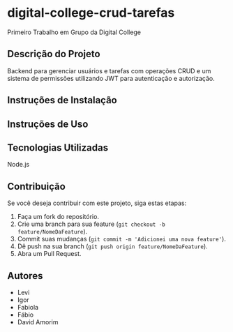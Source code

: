 # digital-college-crud-tarefas
Primeiro Trabalho em Grupo da Digital College

## Descrição do Projeto
Backend para gerenciar usuários e tarefas com operações CRUD e um sistema de permissões utilizando JWT para autenticação e autorização.

## Instruções de Instalação


## Instruções de Uso


## Tecnologias Utilizadas
Node.js

## Contribuição
Se você deseja contribuir com este projeto, siga estas etapas:
1. Faça um fork do repositório.
2. Crie uma branch para sua feature (`git checkout -b feature/NomeDaFeature`).
3. Commit suas mudanças (`git commit -m 'Adicionei uma nova feature'`).
4. Dê push na sua branch (`git push origin feature/NomeDaFeature`).
5. Abra um Pull Request.

## Autores
- Levi
- Igor
- Fabiola
- Fábio
- David Amorim

